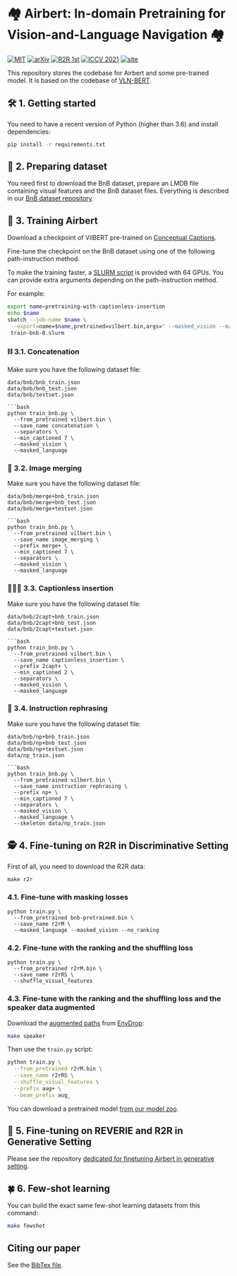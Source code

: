 # :houses: Airbert: In-domain Pretraining for Vision-and-Language Navigation :houses:

[![MIT](https://img.shields.io/github/license/airbert-vln/bnb-dataset)](./LICENSE.md)
[![arXiv](https://img.shields.io/badge/arXiv-2108.09105-red.svg)](https://arxiv.org/abs/2108.09105)
[![R2R 1st](https://img.shields.io/badge/R2R-🥇-green.svg)](https://eval.ai/web/challenges/challenge-page/97/leaderboard/270)
[![ICCV 2021](https://img.shields.io/badge/ICCV-2021-green.svg)](http://iccv2021.thecvf.com/home)
[![site](https://img.shields.io/badge/site-🌐-green.svg)](https://airbert-vln.github.io)

This repository stores the codebase for Airbert and some pre-trained model.
It is based on the codebase of [VLN-BERT](https://github.com/arjunmajum/vln-bert).


## :hammer_and_wrench: 1. Getting started

You need to have a recent version of Python (higher than 3.6) and install dependencies:

```bash
pip install -r requirements.txt
```



## :minidisc: 2. Preparing dataset

You need first to download the BnB dataset, prepare an LMDB file containing visual features and the BnB dataset files. Everything is described in our [BnB dataset repository](https://github.com/airbert-vln/bnb-dataset).

## :muscle: 3. Training Airbert

Download a checkpoint of VilBERT pre-trained on [Conceptual Captions](https://dl.fbaipublicfiles.com/vilbert-multi-task/pretrained_model.bin).

Fine-tune the checkpoint on the BnB dataset using one of the following path-instruction method.

To make the training faster, a [SLURM script](./slurm/train-bnb-64.sh) is provided with 64 GPUs. You can provide extra arguments depending on the path-instruction method. 

For example:

```bash
export name=pretraining-with-captionless-insertion
echo $name
sbatch --job-name $name \
 --export=name=$name,pretrained=vilbert.bin,args=" --masked_vision --masked_language --min_captioned 2 --separators",prefix=2capt+ \
 train-bnb-8.slurm
```

### :chains: 3.1. Concatenation

Make sure you have the following dataset file:

```
data/bnb/bnb_train.json
data/bnb/bnb_test.json
data/bnb/testset.json

```bash
python train_bnb.py \
  --from_pretrained vilbert.bin \
  --save_name concatenation \
  --separators \
  --min_captioned 7 \
  --masked_vision \
  --masked_language
```



### :busts_in_silhouette: 3.2. Image merging

Make sure you have the following dataset file:

```
data/bnb/merge+bnb_train.json
data/bnb/merge+bnb_test.json
data/bnb/merge+testset.json

```bash
python train_bnb.py \
  --from_pretrained vilbert.bin \
  --save_name image_merging \
  --prefix merge+ \
  --min_captioned 7 \
  --separators \
  --masked_vision \
  --masked_language
```


### 👨‍👩‍👧 3.3. Captionless insertion

Make sure you have the following dataset file:

```
data/bnb/2capt+bnb_train.json
data/bnb/2capt+bnb_test.json
data/bnb/2capt+testset.json

```bash
python train_bnb.py \
  --from_pretrained vilbert.bin \
  --save_name captionless_insertion \
  --prefix 2capt+ \
  --min_captioned 2 \
  --separators \
  --masked_vision \
  --masked_language
```

### 👣 3.4. Instruction rephrasing

Make sure you have the following dataset file:

```
data/bnb/np+bnb_train.json
data/bnb/np+bnb_test.json
data/bnb/np+testset.json
data/np_train.json

```bash
python train_bnb.py \
  --from_pretrained vilbert.bin \
  --save_name instruction_rephrasing \
  --prefix np+ \
  --min_captioned 7 \
  --separators \
  --masked_vision \
  --masked_language \
  --skeleton data/np_train.json
```

## :detective: 4. Fine-tuning on R2R in Discriminative Setting

First of all, you need to download the R2R data:

```
make r2r
```

### 4.1. Fine-tune with masking losses

```
python train.py \
  --from_pretrained bnb-pretrained.bin \
  --save_name r2rM \
  --masked_language --masked_vision --no_ranking
```

### 4.2. Fine-tune with the ranking and the shuffling loss

```
python train.py \
  --from_pretrained r2rM.bin \
  --save_name r2rRS \
  --shuffle_visual_features
```

### 4.3. Fine-tune with the ranking and the shuffling loss and the speaker data augmented

Download the [augmented paths](http://www.cs.unc.edu/~airsplay/aug_paths.json) from [EnvDrop](https://github.com/airsplay/R2R-EnvDrop):

```bash
make speaker
```

Then use the `train.py` script:

```bash
python train.py \
  --from_pretrained r2rM.bin \
  --save_name r2rRS \
  --shuffle_visual_features \
  --prefix aug+ \
  --beam_prefix aug_
```

You can download a pretrained model [from our model zoo](https://github.com/airbert-vln/model-zoos).

## :pregnant_woman: 5. Fine-tuning on REVERIE and R2R in Generative Setting

Please see the repository [dedicated for finetuning Airbert in generative setting](https://github.com/airbert-vln/airbert-recurrentvln).

## :four_leaf_clover: 6. Few-shot learning

You can build the exact same few-shot learning datasets from this command:

```bash
make fewshot
```


## Citing our paper

See the [BibTex file](https://airbert-vln.github.io/bibtex.txt).


